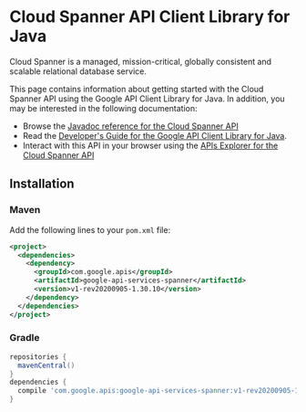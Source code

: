 # Cloud Spanner API Client Library for Java

Cloud Spanner is a managed, mission-critical, globally consistent and scalable relational database service.

This page contains information about getting started with the Cloud Spanner API
using the Google API Client Library for Java. In addition, you may be interested
in the following documentation:

* Browse the [Javadoc reference for the Cloud Spanner API][javadoc]
* Read the [Developer's Guide for the Google API Client Library for Java][google-api-client].
* Interact with this API in your browser using the [APIs Explorer for the Cloud Spanner API][api-explorer]

## Installation

### Maven

Add the following lines to your `pom.xml` file:

```xml
<project>
  <dependencies>
    <dependency>
      <groupId>com.google.apis</groupId>
      <artifactId>google-api-services-spanner</artifactId>
      <version>v1-rev20200905-1.30.10</version>
    </dependency>
  </dependencies>
</project>
```

### Gradle

```gradle
repositories {
  mavenCentral()
}
dependencies {
  compile 'com.google.apis:google-api-services-spanner:v1-rev20200905-1.30.10'
}
```

[javadoc]: https://googleapis.dev/java/google-api-services-spanner/latest/index.html
[google-api-client]: https://github.com/googleapis/google-api-java-client/
[api-explorer]: https://developers.google.com/apis-explorer/#p/spanner/v1/
